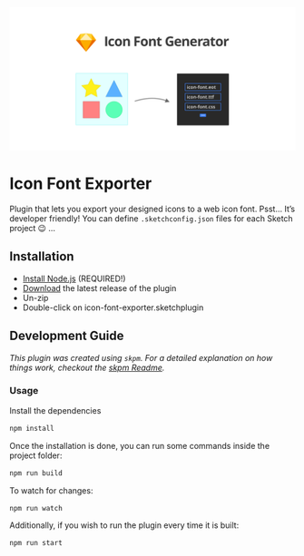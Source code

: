 ![Teaser Image](./readme/teaser.png)

# Icon Font Exporter

Plugin that lets you export your designed icons to a web icon font. 
Psst… It’s developer friendly! You can define `.sketchconfig.json` files for each Sketch project 😉 …  

## Installation

- [Install Node.js](https://nodejs.org/) (REQUIRED!)
- [Download](../../releases/latest/download/icon-font-exporter.sketchplugin.zip) the latest release of the plugin
- Un-zip
- Double-click on icon-font-exporter.sketchplugin

## Development Guide

_This plugin was created using `skpm`. For a detailed explanation on how things work, checkout the [skpm Readme](https://github.com/skpm/skpm/blob/master/README.md)._

### Usage

Install the dependencies

```bash
npm install
```

Once the installation is done, you can run some commands inside the project folder:

```bash
npm run build
```

To watch for changes:

```bash
npm run watch
```

Additionally, if you wish to run the plugin every time it is built:

```bash
npm run start
```
